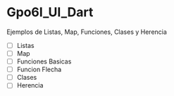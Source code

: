 # Gpo6I_UI_Dart
Ejemplos de Listas, Map, Funciones, Clases y Herencia
- [ ] Listas
- [ ] Map
- [ ] Funciones Basicas
- [ ] Funcion Flecha
- [ ] Clases
- [ ] Herencia
